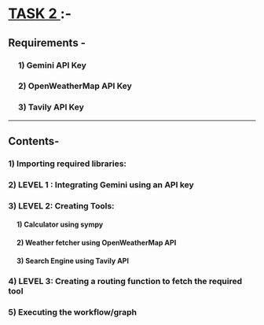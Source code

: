 # <u> TASK 2 </u> :-

## Requirements - 
### &emsp; 1) Gemini API Key
### &emsp; 2) OpenWeatherMap API Key
### &emsp; 3) Tavily API Key
-------------------------------------------------------------
## Contents- 
### 1) Importing required libraries:
### 2) LEVEL 1 : Integrating Gemini using an API key
### 3) LEVEL 2: Creating Tools:
#### &emsp; 1) Calculator using sympy
#### &emsp; 2) Weather fetcher using OpenWeatherMap API
#### &emsp; 3) Search Engine using Tavily API
### 4) LEVEL 3: Creating a routing function to fetch the required tool
### 5) Executing the workflow/graph
